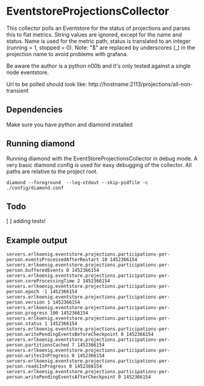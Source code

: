 # EventstoreProjectionsCollector

This collector polls an Eventstore for the status of projections and parses this to flat metrics.
String values are ignored, except for the name and status. 
Name is used for the metric path, status is translated to an integer (running = 1, stopped = 0).
Note: "$" are replaced by underscores (_) in the projection name to avoid problems with grafana.

Be aware the author is a python n00b and it's only tested against a single node eventstore. 

Url to be polled should look like: http://hostname:2113/projections/all-non-transient

## Dependencies

Make sure you have python and diamond installed

## Running diamond

Running diamond with the EventStoreProjectionsCollector in debug mode.
A very basic diamond config is used for easy debugging of the collector. 
All paths are relative to the project root.

```
diamond --foreground  --log-stdout --skip-pidfile -c ./config/diamond.conf
```

## Todo

[ ] adding tests! 

## Example output
```
servers.erlkoenig.eventstore.projections.participations-per-person.eventsProcessedAfterRestart 10 1452366154
servers.erlkoenig.eventstore.projections.participations-per-person.bufferedEvents 0 1452366154
servers.erlkoenig.eventstore.projections.participations-per-person.coreProcessingTime 2 1452366154
servers.erlkoenig.eventstore.projections.participations-per-person.epoch -1 1452366154
servers.erlkoenig.eventstore.projections.participations-per-person.version 1 1452366154
servers.erlkoenig.eventstore.projections.participations-per-person.progress 100 1452366154
servers.erlkoenig.eventstore.projections.participations-per-person.status 1 1452366154
servers.erlkoenig.eventstore.projections.participations-per-person.writePendingEventsBeforeCheckpoint 0 1452366154
servers.erlkoenig.eventstore.projections.participations-per-person.partitionsCached 7 1452366154
servers.erlkoenig.eventstore.projections.participations-per-person.writesInProgress 0 1452366154
servers.erlkoenig.eventstore.projections.participations-per-person.readsInProgress 0 1452366154
servers.erlkoenig.eventstore.projections.participations-per-person.writePendingEventsAfterCheckpoint 0 1452366154
```